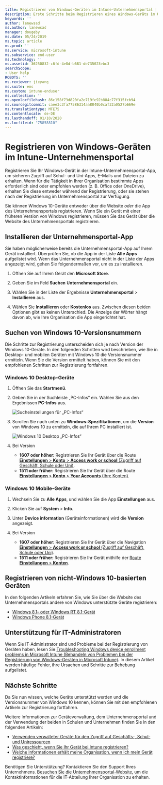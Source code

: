 ```yaml
---
title: Registrieren von Windows-Geräten im Intune-Unternehmensportal | Microsoft-Dokumentation
description: Erste Schritte beim Registrieren eines Windows-Geräts im Unternehmensportal
keywords: ''
author: lenewsad
ms.author: lanewsad
manager: dougeby
ms.date: 05/24/2019
ms.topic: article
ms.prod: ''
ms.service: microsoft-intune
ms.subservice: end-user
ms.technology: ''
ms.assetid: 36250832-c6fd-4e8d-b681-de735023ebc3
searchScope:
- User help
ROBOTS: ''
ms.reviewer: jieyang
ms.suite: ems
ms.custom: intune-enduser
ms.collection: ''
ms.openlocfilehash: 86c158f73d820fa2e719fe92b884c77f315fcb94
ms.sourcegitcommit: caee3c3fa77586314aa8040b0caf32a0527b669e
ms.translationtype: MTE75
ms.contentlocale: de-DE
ms.lasthandoff: 01/10/2020
ms.locfileid: "75858810"
---
```

# <a name="windows-device-enrollment-in-intune-company-portal"></a>Registrieren von Windows-Geräten im Intune-Unternehmensportal  

Registrieren Sie Ihr Windows-Gerät in der Intune-Unternehmensportal-App, um sicheren Zugriff auf Schul- und Uni-Apps, E-Mails und Dateien zu erhalten. Wenn für die Tätigkeit in Ihrer Organisation bestimmte Apps erforderlich sind oder empfohlen werden (z. B. Office oder OneDrive), erhalten Sie diese entweder während der Registrierung, oder sie stehen nach der Registrierung im Unternehmensportal zur Verfügung.  

Sie können Windows 10-Geräte entweder über die Website *oder* die App des Unternehmensportals registrieren. Wenn Sie ein Gerät mit einer früheren Version von Windows registrieren, müssen Sie das Gerät über die Website des Unternehmensportals registrieren.  

## <a name="install-company-portal-app"></a>Installieren der Unternehmensportal-App  
Sie haben möglicherweise bereits die Unternehmensportal-App auf Ihrem Gerät installiert. Überprüfen Sie, ob die App in der Liste __Alle Apps__ aufgelistet wird.  Wenn das Unternehmensportal nicht in der Liste der Apps angezeigt wird, gehen Sie folgendermaßen vor, um es zu installieren.  

1. Öffnen Sie auf Ihrem Gerät den **Microsoft Store**.

2. Geben Sie im Feld **Suchen** **Unternehmensportal** ein.

3. Wählen Sie in der Liste der Ergebnisse **Unternehmensportal** > **Installieren** aus.

4. Wählen Sie **Installieren** oder **Kostenlos** aus. Zwischen diesen beiden Optionen gibt es keinen Unterschied. Die Anzeige der Wörter hängt davon ab, wie Ihre Organisation die App eingerichtet hat.  

## <a name="find-windows-10-version-number"></a>Suchen von Windows 10-Versionsnummern  
Die Schritte zur Registrierung unterscheiden sich je nach Version der Windows 10-Geräte. In den folgenden Schritten wird beschrieben, wie Sie in Desktop- und mobilen Geräten mit Windows 10 die Versionsnummer ermitteln. Wenn Sie die Version ermittelt haben, können Sie mit den empfohlenen Schritten zur Registrierung fortfahren.  

### <a name="windows-10-desktop-devices"></a>Windows 10 Desktop-Geräte  

1. Öffnen Sie das **Startmenü**.

2. Geben Sie in der Suchleiste „PC-Infos“ ein. Wählen Sie aus den Ergebnissen __PC-Infos__ aus.  


   ![Sucheinstellungen für „PC-Infos“](media/searching_for_about_your_pc.png)  

3. Scrollen Sie nach unten zu **Windows-Spezifikationen**, um die **Version** von Windows 10 zu ermitteln, die auf Ihrem PC installiert ist.  


   ![Windows 10 Desktop „PC-Infos“](media/settings_about_pc.png)  

4. Bei Version  

    * __1607 oder höher__: Registrieren Sie Ihr Gerät über die Route [**Einstellungen** > **Konto** > **Access work or school** (Zugriff auf Geschäft, Schule oder Uni)](enroll-windows-10-device.md#enroll-windows-10-version-1607-and-later-device).   
    * __1511 oder früher__: Registrieren Sie Ihr Gerät über die Route [**Einstellungen** > **Konto** > **Your Accounts** (Ihre Konten)](enroll-windows-10-device.md#enroll-windows-10-version-1511-and-earlier-device).  

### <a name="windows-10-mobile-devices"></a>Windows 10 Mobile-Geräte

1. Wechseln Sie zu __Alle Apps__, und wählen Sie die App __Einstellungen__ aus.
2. Klicken Sie auf __System__ > __Info__.
3. Unter __Device information__ (Geräteinformationen) wird die __Version__ angezeigt.  
4. Bei Version  

    * __1607 oder höher__: Registrieren Sie Ihr Gerät über die Navigation [**Einstellungen** > **Access work or school** (Zugriff auf Geschäft, Schule oder Uni)](enroll-windows-10-device.md#enroll-windows-10-version-1607-and-later-device).   
    * __1511 oder früher__: Registrieren Sie Ihr Gerät mithilfe der [Route **Einstellungen** > **Konten**](enroll-windows-10-device.md#enroll-windows-10-version-1511-and-earlier-device).  

## <a name="enroll-non-windows-10-devices"></a>Registrieren von nicht-Windows 10-basierten Geräten  
In den folgenden Artikeln erfahren Sie, wie Sie über die Website des Unternehmensportals andere von Windows unterstützte Geräte registrieren:   
* [Windows 8.1- oder Windows RT 8.1-Gerät](enroll-your-W81-or-rt81-windows.md)  
* [Windows Phone 8.1-Gerät](enroll-your-wp81-windows.md)    

## <a name="it-administrator-support"></a>Unterstützung für IT-Administratoren  
Wenn Sie IT-Administrator sind und Probleme bei der Registrierung von Geräten haben, lesen Sie [Troubleshooting Windows device enrollment problems in Microsoft Intune (Behandeln von Problemen bei der Registrierung von Windows-Geräten in Microsoft Intune)](https://support.microsoft.com/help/4469913). In diesem Artikel werden häufige Fehler, ihre Ursachen und Schritte zur Behebung aufgelistet.  

## <a name="next-steps"></a>Nächste Schritte  
Da Sie nun wissen, welche Geräte unterstützt werden und die Versionsnummer von Windows 10 kennen, können Sie mit den empfohlenen Artikeln zur Registrierung fortfahren.  
 
Weitere Informationen zur Geräteverwaltung, dem Unternehmensportal und der Verwendung der beiden in Schulen und Unternehmen finden Sie in den folgenden Artikeln:  
* [Verwenden verwalteter Geräte für den Zugriff auf Geschäfts-, Schul- und Uniressourcen](use-managed-devices-to-get-work-done.md)  
* [Was geschieht, wenn Sie Ihr Gerät bei Intune registrieren?](what-happens-if-you-install-the-company-portal-app-and-enroll-your-device-in-intune-windows.md)  
* [Welche Informationen erhält meine Organisation, wenn ich mein Gerät registriere?](what-info-can-your-company-see-when-you-enroll-your-device-in-intune.md)  

Benötigen Sie Unterstützung? Kontaktieren Sie den Support Ihres Unternehmens. [Besuchen Sie die Unternehmensportal-Website](https://go.microsoft.com/fwlink/?linkid=2010980), um die Kontaktinformationen für die IT-Abteilung Ihrer Organisation zu erhalten.  
